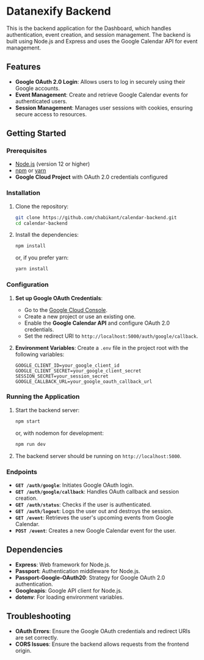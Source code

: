 
# Datanexify Backend

This is the backend application for the Dashboard, which handles authentication, event creation, and session management. The backend is built using Node.js and Express and uses the Google Calendar API for event management.

## Features

- **Google OAuth 2.0 Login**: Allows users to log in securely using their Google accounts.
- **Event Management**: Create and retrieve Google Calendar events for authenticated users.
- **Session Management**: Manages user sessions with cookies, ensuring secure access to resources.

## Getting Started

### Prerequisites

- [Node.js](https://nodejs.org/) (version 12 or higher)
- [npm](https://www.npmjs.com/) or [yarn](https://yarnpkg.com/)
- **Google Cloud Project** with OAuth 2.0 credentials configured

### Installation

1. Clone the repository:
   ```bash
   git clone https://github.com/chabikant/calendar-backend.git
   cd calendar-backend
   ```

2. Install the dependencies:
   ```bash
   npm install
   ```
   or, if you prefer yarn:
   ```bash
   yarn install
   ```

### Configuration

1. **Set up Google OAuth Credentials**:
   - Go to the [Google Cloud Console](https://console.cloud.google.com/).
   - Create a new project or use an existing one.
   - Enable the **Google Calendar API** and configure OAuth 2.0 credentials.
   - Set the redirect URI to `http://localhost:5000/auth/google/callback`.

2. **Environment Variables**:
   Create a `.env` file in the project root with the following variables:
   ```env
   GOOGLE_CLIENT_ID=your_google_client_id
   GOOGLE_CLIENT_SECRET=your_google_client_secret
   SESSION_SECRET=your_session_secret
   GOOGLE_CALLBACK_URL=your_google_oauth_callback_url
   ```

### Running the Application

1. Start the backend server:
   ```bash
   npm start
   ```
   or, with nodemon for development:
   ```bash
   npm run dev
   ```

2. The backend server should be running on `http://localhost:5000`.

### Endpoints

- **`GET /auth/google`**: Initiates Google OAuth login.
- **`GET /auth/google/callback`**: Handles OAuth callback and session creation.
- **`GET /auth/status`**: Checks if the user is authenticated.
- **`GET /auth/logout`**: Logs the user out and destroys the session.
- **`GET /event`**: Retrieves the user's upcoming events from Google Calendar.
- **`POST /event`**: Creates a new Google Calendar event for the user.

## Dependencies

- **Express**: Web framework for Node.js.
- **Passport**: Authentication middleware for Node.js.
- **Passport-Google-OAuth20**: Strategy for Google OAuth 2.0 authentication.
- **Googleapis**: Google API client for Node.js.
- **dotenv**: For loading environment variables.

## Troubleshooting

- **OAuth Errors**: Ensure the Google OAuth credentials and redirect URIs are set correctly.
- **CORS Issues**: Ensure the backend allows requests from the frontend origin.

